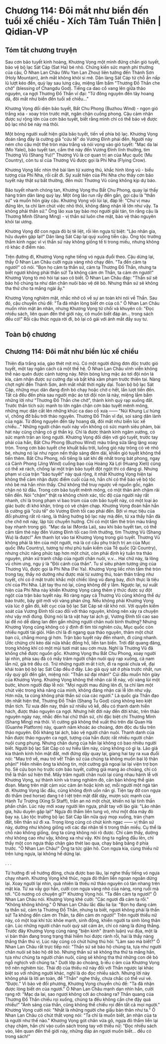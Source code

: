 # Chương 114: Đôi mắt như biển đến tuổi xế chiều - Xích Tâm Tuần Thiên | Qidian-VP

## Tóm tắt chương truyện

Sau cơn bão tuyết kinh hoàng, Khương Vọng một mình đứng chắn gió tuyết, bảo vệ bộ lạc Sát Cáp (Sat Ha) bé nhỏ. Chứng kiến sức mạnh phi thường của cậu, Ô Nhan Lan Châu (Wu Yan Lan Zhou) liên tưởng đến Thánh Sơn (Holy Mountain), ánh mắt không khỏi si mê. Dân làng Sát Cáp từ chỗ ẩn nấp lũ lượt kéo đến, quỳ lạy sau lưng cậu, miệng lẩm bẩm "Thương Đồ Thần che chở" (blessing of Changdu God). Tiếng ca dao cổ vang lên giữa thảo nguyên, ca ngợi Thương Đồ Thần vĩ đại: "Từ đông nguyên đến tây hoang dã, đôi mắt như biển đến tuổi xế chiều..."

Khương Vọng đối diện bão tuyết, Bất Chu Phong (Buzhou Wind) - ngọn gió trắng xóa - xoay tròn trước mặt, ngăn chặn cuồng phong. Cậu cảm nhận được sự rộng lớn của cơn bão tuyết, biết rằng mình chỉ có thể bảo vệ được bộ lạc nhỏ bé này mà thôi.

Một bóng người xuất hiện giữa bão tuyết, tiến về phía bộ lạc. Khương Vọng đoán rằng đây là cường giả "cứu tế" do Vương Đình phái đến. Người này ném cho cậu một thẻ tròn màu trắng và nói vọng vào gió tuyết: "Mạc da lai (Mo Yalei), bão tuyết tan, cầm thẻ này đến Vương Đình lĩnh thưởng, tìm Thương Vũ (Shang Yu)!" Thương Vũ là cơ quan trị an của Mục quốc (Mu Country), còn tu sĩ của Thương Vũ được gọi là Phi Nha (Flying Crow).

Khương Vọng liếc nhìn thẻ bài làm từ xương thú, khắc hình lông vũ - biểu tượng của Phi Nha, rồi cất đi. Sự xuất hiện của Phi Nha cho thấy cơn bão tuyết này thật sự bất thường, đến mức Thương Vũ cũng không kịp dự báo.

Bão tuyết nhanh chóng tan, Khương Vọng thu Bất Chu Phong, quay lại thấy hàng trăm dân làng quỳ lạy. Một ông lão run rẩy đến gần, gọi cậu là "thần sứ" và muốn hôn giày cậu. Khương Vọng vội lùi lại, đáp lễ: "Chư vị mau đứng lên, ta chỉ làm chút việc nhỏ thôi, không đáng nhận lễ lớn như vậy. Ta không phải thần sứ." Ông lão xua tay bảo mọi người giải tán, tin rằng cậu là Thương Minh (Shang Ming) - vị thần sứ luôn che mặt, bảo vệ thảo nguyên khỏi tai ương.

Khương Vọng đỡ con ngựa đỏ bị tê liệt, rồi lên ngựa từ biệt: "Lão nhân gia, hữu duyên gặp lại!" Dân làng Sát Cáp lại quỳ xuống tiễn cậu. Ông tộc trưởng thầm kinh ngạc vì vị thần sứ này không giống tế ti trong miếu, nhưng không rõ khác ở điểm nào.

Trên đường đi, Khương Vọng nghe tiếng vó ngựa đuổi theo. Cậu dừng lại, thấy Ô Nhan Lan Châu cưỡi ngựa vàng nhỏ chạy đến. "Ta đến cảm tạ ngươi!" cô nói. "Bọn họ cảm tạ thần sứ, cảm tạ Thương Đồ Thần, nhưng ta biết ngươi không phải thần sứ! Ta không cảm ơn Thần, ta cảm ơn ngươi!" Khương Vọng tò mò hỏi tại sao cô biết. Ô Nhan Lan Châu đáp: "Thần sứ sẽ bảo hộ chúng ta như dân chăn nuôi bảo vệ dê bò. Nhưng thần sứ sẽ không tha thứ cho ta mắng ngài ấy."

Khương Vọng nghiêm mặt, nhắc nhở cô về sự an toàn khi nói về Thần. Sau đó, cậu chuyển chủ đề: "Ta đã nhận lòng biết ơn của cô." Ô Nhan Lan Châu muốn nhìn mặt ân nhân, nhưng Khương Vọng từ chối và khuyên cô: "Đọc nhiều sách, liên quan đến thế giới này, cô muốn biết đáp án... trong sách đều có!" Rồi cậu thúc ngựa rời đi, bỏ lại cô gái với ánh mắt đầy suy tư.

## Toàn bộ chương

## Chương 114: Đôi mắt như biển lúc xế chiều

Thiên địa trắng xóa, gào thét mịt mù.
Có một người đứng đơn độc trước gió tuyết, một tay ngăn cách cả một thế hệ.
Ô Nhan Lan Châu vĩnh viễn không thể nào quên được cảnh tượng này.
Nhìn bóng lưng mặc áo tơi đội nón lá kia, cảm nhận được sự cường đại và bất khả xâm phạm trước thiên tai.
Nàng chợt nghĩ đến Thánh Sơn, ánh mắt nhất thời ngây dại.
Toàn bộ bộ lạc Sát Cáp, những mục dân đang định bỏ chạy hoặc chờ c·hết, lần lượt tiến đến. Tất cả đều đến phía sau người mặc áo tơi đội nón lá này, miệng lẩm bẩm những lời như "Thương Đồ Thần che chở", thành kính quỳ rạp xuống đất.
Trước thần tích sức mạnh to lớn ngăn chặn cơn bão tuyết mênh mông, những mục dân cất lên những khúc ca dao cổ xưa ——
"Núi Khung Lư hùng vĩ, chống đỡ bầu trời thảo nguyên. Thương Đồ Thần vĩ đại, soi sáng dân lành của ngài. Từ đông nguyên đến tây hoang dã, đôi mắt như biển lúc xế chiều..."
Những người chăn nuôi này vốn không có sức mạnh siêu phàm, bài hát này cũng chẳng có gì thần kỳ. Chỉ là được thành kính ngâm xướng, có sức mạnh trấn an lòng người.
Khương Vọng đối diện với gió tuyết, trước tay phải của hắn, Bất Chu Phong (Buzhou Wind) màu trắng sữa lẳng lặng xoay tròn.
Trong cơn bão tuyết che khuất bầu trời, luồng gió này trông có vẻ nhỏ bé, nhưng nó lại như ngọn nến thắp sáng đêm dài, khiến gió tuyết không thể tiến thêm.
Bất Chu Phong, nổi tiếng là sát khí đệ nhất trong bát phong, ngay cả Cảnh Phong (Jing Wind) cuồng bạo của Hoàng Xá Lợi (Huang Xieli) cũng có thể xé rách, chống lại một trận bão tuyết đột ngột thì có đáng gì.
Nhưng phạm vi của trận "bão tuyết" này quá rộng, ít nhất Khương Vọng hiện tại không thể cảm nhận được điểm cuối của nó, hắn chỉ có thể bảo vệ bộ tộc nhỏ bé mà hắn nhìn thấy. Chứ không thể truy ngược về nguồn gốc, ngăn chặn nó từ đầu.
Trong cơn bão tuyết mênh mông, có một thân ảnh chậm rãi tiến đến.
Nói "chậm" thật ra không chính xác, tốc độ của người này rất nhanh, chỉ là trong phạm vi bao trùm của cơn bão tuyết này, có một loại ảo giác bước đi khó khăn, trông có vẻ chậm chạp.
Khương Vọng đoán hắn hẳn là cường giả "cứu tế" do Vương Đình tối cao phái đến.
Bởi vì mục tiêu của đối phương rất rõ ràng, là thẳng hướng bộ lạc này mà đến, từ xa thấy hắn đã che chở nơi này, lập tức chuyển hướng.
Chỉ có một tấm thẻ tròn màu trắng bay nhanh trong gió.
"Mạc da lai (Morda Lai), sau khi bão tuyết tan, có thể cầm tấm thẻ này đến Vương Đình tối cao lĩnh thưởng, tìm Thương Vũ (Shang Wu) là được!"
Âm thanh lọt vào tai Khương Vọng trong gió tuyết.
Thương Vũ không phải là tên của một người, mà là cơ cấu phụ trách trị an của Mục quốc (Mu Country), tương tự như phủ tuần kiểm của Tề quốc (Qi Country), nhưng chức năng phức tạp hơn một chút, còn phải định kỳ tuần tra thảo nguyên, phân xử tranh chấp của người chăn nuôi, v.v...
Hai chữ này, là lông vũ chim ưng, ngụ ý là "Đôi cánh của thần".
Tu sĩ siêu phàm tương ứng của Thương Vũ, được gọi là Phi Nha (Fei Ya).
Khương Vọng liếc nhìn tấm thẻ tròn trong tay, thấy nó dường như được mài từ xương thú, toàn thân trắng như tuyết, chỉ có ở mặt trước khắc một chiếc lông vũ đang bay, đích thực là tiêu chí của Phi Nha.
Lật tay thu nó lại, cũng không để ý lắm.
Ngược lại, sự xuất hiện của Phi Nha này khiến Khương Vọng càng thêm ý thức được sự đột ngột của trận bão tuyết này. Rõ ràng ngay cả Thương Vũ cũng không thể dự báo trước, bây giờ mới vội vàng phản ứng.
Nếu không phải Khương Vọng vừa lúc ở gần đó, kết cục của bộ lạc Sát Cáp sẽ rất khó nói.
Với quyền kiểm soát của Vương Đình tối cao đối với thảo nguyên, không nên xảy ra chuyện như vậy mới đúng. Đừng nói là tà vật hay tai ách gì, Vương Đình tối cao sao lại để nó dễ dàng lan đến gần những người chăn nuôi bình thường?
Nhưng Khương Vọng cũng không có ý định đi tìm tòi nghiên cứu, Mục quốc còn nhiều người tài giỏi. Hắn chỉ là đi ngang qua thảo nguyên, thăm một chút bạn cũ, chẳng mong gì hơn.
Trận bão tuyết này đến nhanh, đi cũng nhanh.
Ước chừng chỉ kéo dài nửa khắc đồng hồ, liền tan biến. Trời đất quang đãng, trong không khí có một mùi tươi mát sau cơn mưa.
Nghĩ là Thương Vũ đã khống chế được nguồn gốc.
Khương Vọng thu Bất Chu Phong, xoay người lại nhìn, phía sau đã có mấy trăm người chăn nuôi quỳ rạp xuống, cả nam lẫn nữ, già trẻ đều có. Trừ những người m·ất t·ích, đi ra ngoài chưa về, đại khái toàn bộ bộ lạc Sát Cáp đều ở đây.
Lão giả quỳ sát ở phía trước nhất, run rẩy quỳ gối đến gần, miệng nói: "Thần sứ đại nhân!"
Cúi đầu muốn hôn giày của Khương Vọng.
Khương Vọng không thể nhận cái lễ này, vội vàng lùi một bước, khom người đáp lễ nói: "Mọi người mau đứng lên đi, ta chỉ làm một chút việc trong khả năng của mình, không đáng nhận cái lễ lớn như vậy. Hơn nữa, ta cũng không phải thần sứ của các ngươi."
Là quốc gia Thần đạo lớn nhất hiện thế, Thương Đồ Thần (Shang Tu God) cũng không keo kiệt thần tích. Từ xưa đến nay, thần sứ nhiều vô kể, đều có thanh danh hiển hách, được thảo nguyên ca ngợi.
Nhưng hết đời này đến đời khác, trên thảo nguyên ngày nay, nhắc đến hai chữ thần sứ, chỉ đặc biệt chỉ Thương Minh (Shang Ming) mà thôi.
Vị cường giả không thể xuất thủ trên đài Quan Hà (Guanhe Platform) này, quanh năm khoác áo choàng, đơn độc du tẩu trên thảo nguyên. Đối kháng tai ách, bảo vệ người chăn nuôi. Thanh danh của hắn được thảo nguyên ca ngợi, tượng của hắn được rất nhiều người chăn nuôi cung phụng.
Nhưng chân dung của hắn lại không có bao nhiêu người biết.
Người bộ lạc Sát Cáp có sự hiểu lầm này, cũng không có gì lạ.
Lão giả kia thành kính hôn mặt đất, mới đứng dậy quay lại, giang hai tay ra xua đuổi nói: "Mau trở về, mau trở về! Thần sứ của chúng ta không muốn bại lộ thân phận!"
Hiển nhiên ông ta không tin, một cường giả ngoại lai lại viện trợ bọn họ. Sẽ cứu bọn họ trước cơn bão tuyết, cường giả mang áo choàng, chỉ có thể là thần sứ hiện thế.
Mấy trăm người chăn nuôi lại cùng nhau hành lễ với Khương Vọng, sự thành kính và trang nghiêm đó, căn bản không thể gián đoạn. Mang trên mặt cảm xúc cảm ân hoặc kính sợ, mỗi người một ngả tản đi.
Khương Vọng lắc đầu, cũng không định uốn nắn gì.
Tiện tay đỡ con ngựa đỏ thẩm (red horse) đang t·ê l·iệt trên mặt đất dậy, mượn sức mạnh của Hành Tư Trượng (Xing Si Staff), trấn an nó một chút, khiến nó lại tinh thần phấn chấn.
Lúc này mới xoay người lên ngựa, phất tay với lão giả: "Lão nhân gia, hữu duyên gặp lại!"
Ngựa đỏ thẩm liền tung vó, như một đóa mây đỏ bay xa.
Lão tộc trưởng bộ lạc Sát Cáp lần nữa quỳ mọp xuống, trán chạm đất, tiễn thần sứ đi xa.
Trong lòng cũng có chút kinh ngạc —— vị thần sứ này, dường như không giống với các đại nhân tế ti trong thần miếu. Cụ thể là chỗ nào không giống, ông ta cũng không nói rõ được. Chỉ cảm thấy, dường như không cao như vậy, không xa như vậy.
Khi ông ta ngẩng đầu lên, chỉ thấy một con ngựa thấp chân gào thét lao qua, chạy băng băng ở phía trước.
"Ô Nhan Lan Châu!" Ông ta tức giận hô.
Con ngựa kia, cùng thiếu nữ trên lưng ngựa, lại không hề dừng lại.

. . .

Từ hướng đi về hướng đông, chưa được bao lâu, lại nghe thấy tiếng vó ngựa chạy nhanh.
Khương Vọng khẽ thúc, ngựa đỏ thẩm liền ngoan ngoãn dừng lại. Xoay người lại nhìn, quả nhiên là thiếu nữ thảo nguyên có tàn nhang trên mặt kia. Từ xa vẫy gọi hắn, cưỡi con ngựa vàng nhỏ của nàng, rong ruổi mà tới.
"Cô nương có chuyện gì?" Khương Vọng hỏi.
"Ta đến cảm tạ ngươi!" Ô Nhan Lan Châu nói.
Khương Vọng khẽ cười: "Các ngươi đã cảm tạ rồi."
"Không không không." Ô Nhan Lan Châu lắc đầu lia lịa: "Bọn họ đang cảm tạ thần sứ, cảm tạ Thương Đồ Thần, nhưng ta biết, ngươi không phải là thần sứ! Ta không đến cảm ơn Thần, ta đến cảm ơn ngươi!"
Trên người thiếu nữ này, có một loại khí tức khỏe mạnh, sinh động, khiến người ta sinh lòng thân cận.
Lúc những người chăn nuôi quỳ sát cảm ân, chỉ có nàng là đứng thẳng.
Trước đây Khương Vọng cùng nàng "biện kinh" (tranh luận) vui đùa, một là vì bản thân đang trong trạng thái hiếm hoi được rảnh rỗi, hai là thấy nàng thẳng thắn thú vị.
Lúc này cũng có chút hứng thú hỏi: "Làm sao mà biết?"
Ô Nhan Lan Châu rất trực tiếp nói: "Thần sứ sẽ bảo hộ chúng ta, tựa như người chăn nuôi sẽ bảo hộ dê bò. Nhưng thần sứ sẽ không tha thứ ta mắng hắn, tựa như chúng ta người chăn nuôi, cũng sẽ không tha thứ những con dê bò ngỗ nghịch với chúng ta."
Dưới lớp áo choàng, b·iểu c·ảm của Khương Vọng trở nên nghiêm túc.
Thái độ của thiếu nữ này đối với Thần ngược lại khác biệt so với những người khác, nghĩ là do đọc nhiều sách.
Nhưng lời này không phải là lời an toàn, để "Thần" nghe thấy, chưa chắc có thể vui vẻ.
"Được." Vì bảo vệ đối phương, Khương Vọng chuyển chủ đề: "Ta đã nhận được lòng biết ơn của ngươi."
Ô Nhan Lan Châu mạnh dạn nhìn hắn, cười rạng rỡ: "Mạc da lai, sao ngươi không cởi áo choàng ra? Thần quang của Thương Đồ Thần chiếu rọi xuống, chúng ta đều không cần che đậy quá nhiều!"
"Ánh sáng của thần, cũng không thể chiếu rọi đến tất cả mọi người." Khương Vọng cười nói: "Nhất là những người che giấu bản thân như ta."
Ô Nhan Lan Châu có chút thất vọng nói: "Ta chỉ là muốn biết, ân nhân của ta là người như thế nào."
Khương Vọng gót chân vừa gõ, ngựa đỏ thẩm liền lại chạy chậm, hắn chỉ vào cuốn sách trong tay với thiếu nữ: "Đọc nhiều sách vào, liên quan đến thế giới này, những đáp án ngươi muốn biết... đều có trong sách!"